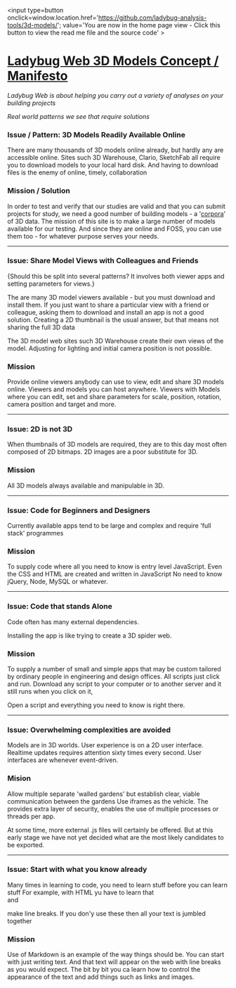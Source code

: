 <span style=display:none; >[You are now in a GitHub source code view - click this link to view the home page]( http://ladybug-analysis-tools.github.io/3d-models/ "View file as a web page." ) </span>
<input type=button onclick=window.location.href='https://github.com/ladybug-analysis-tools/3d-models/';
value='You are now in the home page view - Click this button to view the read me file and the source code' >


[Ladybug Web 3D Models Concept / Manifesto]( ./index.html#concept.md )
===


_Ladybug Web is about helping you carry out a variety of analyses on your building projects_

_Real world patterns we see that require solutions_


### Issue / Pattern: 3D Models Readily Available Online

There are many thousands of 3D models online already, but hardly any are accessible online.
Sites such 3D Warehouse, Clario, SketchFab all require you to download models to your local hard disk.
And having to download files is the enemy of online, timely, collaboration

### Mission / Solution

In order to test and verify that our studies are valid and that you can submit projects for study,
we need a good number of building models - a '[corpora]( https://en.wikipedia.org/wiki/Text_corpus )' of 3D data.
The mission of this site is to make a large number of models available for our testing.
And since they are online and FOSS, you can use them too - for whatever purpose serves your needs.

***

### Issue: Share Model Views with Colleagues and Friends

{Should this be split into several patterns? It involves both viewer apps and setting parameters for views.}

The are many 3D model viewers available - but you must download and install them.
If you just want to share a particular view with a friend or colleague, asking them to download and install an app is not a good solution.
Creating a 2D thumbnail is the usual answer, but that means not sharing the full 3D data

The 3D model web sites such 3D Warehouse create their own views of the model. Adjusting for lighting and initial camera position is not possible.

### Mission

Provide online viewers anybody can use to view, edit and share 3D models online.
Viewers and models you can host anywhere.
Viewers with Models where you can edit, set and share parameters for scale, position, rotation, camera position and target and more.

***

### Issue: 2D is not 3D

When thumbnails of 3D models are required, they are to this day most often composed of 2D bitmaps.
2D images are a poor substitute for 3D.


### Mission

All 3D models always available and manipulable in 3D.

***

### Issue: Code for Beginners and Designers

Currently available apps tend to be large and complex and require 'full stack' programmes

### Mission

To supply code where all you need to know is entry level JavaScript.
Even the CSS and HTML are created and written in JavaScript
No need to know jQuery, Node, MySQL or whatever.

***

### Issue: Code that stands Alone

Code often has many external dependencies.

Installing the app is like trying to create a 3D spider web.

### Mission

To supply a number of small and simple apps that may be custom tailored by ordinary people in engineering and design offices.
All scripts just click and run. Download any script to your computer or to another server and it still runs when you click on it,

Open a script and everything you need to know is right there.

***

### Issue: Overwhelming complexities are avoided

Models are in 3D worlds. User experience is on a 2D user interface.
Realtime updates requires attention sixty times every second. User interfaces are whenever event-driven.

### Mision

Allow multiple separate 'walled gardens' but establish clear, viable communication between the gardens
Use iframes as the vehicle. The provides extra layer of security, enables the use of multiple processes or threads per app.

At some time, more external .js files will certainly be offered.
But at this early stage we have not yet decided what are the most likely candidates to be exported.

***

### Issue: Start with what you know already

Many times in learning to code, you need to learn stuff before you can learn stuff
For example, with HTML yu have to learn that <br> and <p> make line breaks.
If you don'y use these then all your text is jumbled together


### Mission

Use of Markdown is an example of the way things should be.
You can start with just writing text. And that text will appear on the web with line breaks as you would expect.
The bit by bit you ca learn how to control the appearance of the text and add things such as links and images.
